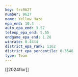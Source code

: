 ```yaml
---
key: frc9627
number: 9627
name: Yellow Haze
epa_end: 10.4
auto_epa_end: 3.57
teleop_epa_end: 5.55
endgame_epa_end: 1.28
winrate: 0.4444
district_epa_rank: 1162
district_epa_percentile: 0.3548
type: Team
---
```

[[2024flor]]
